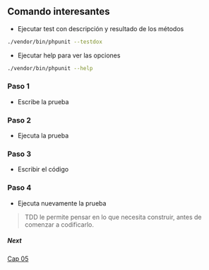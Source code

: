 Comando interesantes
--------------------

* Ejecutar test con descripción y resultado de los métodos 

```bash
./vendor/bin/phpunit --testdox
```

* Ejecutar help para ver las opciones
```bash
./vendor/bin/phpunit --help
```

### Paso 1
* Escribe la prueba
### Paso 2
* Ejecuta la prueba
### Paso 3
* Escribir el código
### Paso 4
* Ejecuta nuevamente la prueba

> TDD le permite pensar en lo que necesita construir, antes de comenzar a codificarlo.

##### Next
[Cap 05](https://symfonycasts.com/es/screencast/phpunit/tdd-part-2#play)